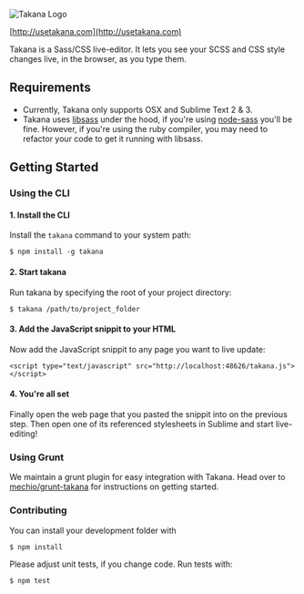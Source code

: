 ![Takana Logo](https://raw.github.com/mechio/takana/master/takana.png)

[http://usetakana.com](http://usetakana.com)

Takana is a Sass/CSS live-editor. It lets you see your SCSS and CSS style changes live, in the browser, as you type them.

## Requirements

- Currently, Takana only supports OSX and Sublime Text 2 & 3.
- Takana uses [libsass](https://github.com/hcatlin/libsass) under the hood, if you're using [node-sass](https://github.com/andrew/node-sass) you'll be fine. However, if you're using the ruby compiler, you may need to refactor your code to get it running with libsass.


## Getting Started

### Using the CLI

#### 1. Install the CLI

Install the `takana` command to your system path:

```
$ npm install -g takana
```

#### 2. Start takana

Run takana by specifying the root of your project directory:

```
$ takana /path/to/project_folder
```

#### 3. Add the JavaScript snippit to your HTML

Now add the JavaScript snippit to any page you want to live update:

```
<script type="text/javascript" src="http://localhost:48626/takana.js"></script>
```

#### 4. You're all set

Finally open the web page that you pasted the snippit into on the previous step. Then open one of its referenced stylesheets in Sublime and start live-editing!

### Using Grunt

We maintain a grunt plugin for easy integration with Takana. Head over to [mechio/grunt-takana](https://github.com/mechio/grunt-takana) for instructions on getting started.



### Contributing

You can install your development folder with

    $ npm install

Please adjust unit tests, if you change code. Run tests with:

    $ npm test
